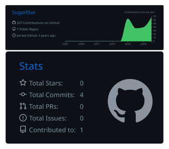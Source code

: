 
[![](https://raw.githubusercontent.com/Sugarl0ve/Sugarl0ve/master/profile-summary-card-output/github_dark/0-profile-details.svg)](https://github.com/vn7n24fzkq/github-profile-summary-cards)
[![](https://raw.githubusercontent.com/Sugarl0ve/Sugarl0ve/master/profile-summary-card-output/github_dark/3-stats.svg)](https://github.com/vn7n24fzkq/github-profile-summary-cards) 
